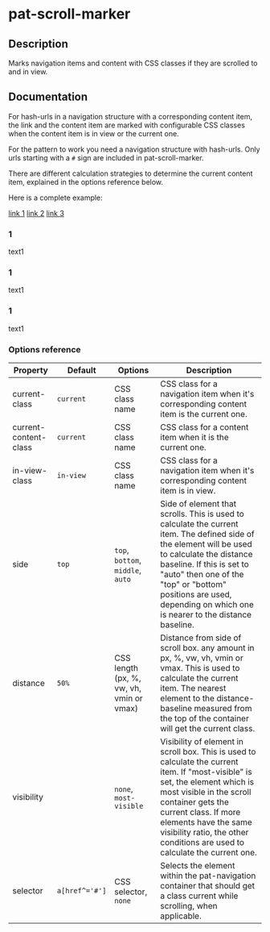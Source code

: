 # pat-scroll-marker

## Description

Marks navigation items and content with CSS classes if they are scrolled to and in view.


## Documentation

For hash-urls in a navigation structure with a corresponding content item, the
link and the content item are marked with configurable CSS classes when the
content item is in view or the current one.

For the pattern to work you need a navigation structure with hash-urls.
Only urls starting with a `#` sign are included in pat-scroll-marker.

There are different calculation strategies to determine the current content
item, explained in the options reference below.

Here is a complete example:

  <nav class="pat-navigation"
      data-pat-navigation="
        scroll-marker-visibility: most-visible;
        scroll-marker-distance: 100%;
        scroll-marker-side: auto;
      ">
    <a href="#id1">link 1</a>
    <a href="#id2">link 2</a>
    <a href="#id3">link 3</a>
  </nav>

  <section id="id1">
    <h3>1</h3>
    <p>text1</p>
  </section>

  <section id="id1">
    <h3>1</h3>
    <p>text1</p>
  </section>

  <section id="id1">
    <h3>1</h3>
    <p>text1</p>
  </section>


### Options reference

| Property              | Default        | Options                                  | Description                   |
| --------------------- | -------------- | ---------------------------------------- | ----------------------------- |
| current-class         | `current`      | CSS class name                           | CSS class for a navigation item when it's corresponding content item is the current one. |
| current-content-class | `current`      | CSS class name                           | CSS class for a content item when it is the current one. |
| in-view-class         | `in-view`      | CSS class name                           | CSS class for a navigation item when it's corresponding content item is in view. |
| side                  | `top`          | `top`, `bottom`, `middle`, `auto`        | Side of element that scrolls. This is used to calculate the current item. The defined side of the element will be used to calculate the distance baseline. If this is set to "auto" then one of the "top" or "bottom" positions are used, depending on which one is nearer to the distance baseline. |
| distance              | `50%`          | CSS length (px, %, vw, vh, vmin or vmax) | Distance from side of scroll box. any amount in px, %, vw, vh, vmin or vmax. This is used to calculate the current item. The nearest element to the distance-baseline measured from the top of the container will get the current class. |
| visibility            |                | `none`, `most-visible`                   | Visibility of element in scroll box. This is used to calculate the current item. If "most-visible" is set, the element which is most visible in the scroll container gets the current class. If more elements have the same visibility ratio, the other conditions are used to calculate the current one. |
| selector              | `a[href^='#']` | CSS selector, `none`                     | Selects the element within the pat-navigation container that should get a class current while scrolling, when applicable. |


